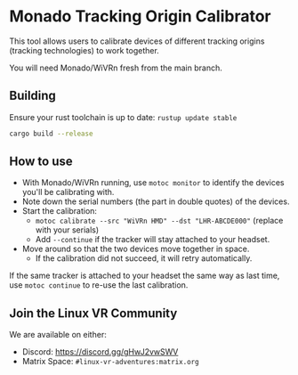 # Monado Tracking Origin Calibrator

This tool allows users to calibrate devices of different tracking origins (tracking technologies) to work together.

You will need Monado/WiVRn fresh from the main branch.

## Building

Ensure your rust toolchain is up to date: `rustup update stable`

```bash
cargo build --release
```

## How to use

- With Monado/WiVRn running, use `motoc monitor` to identify the devices you'll be calibrating with.
- Note down the serial numbers (the part in double quotes) of the devices.
- Start the calibration:
  - `motoc calibrate --src "WiVRn HMD" --dst "LHR-ABCDE000"` (replace with your serials)
  - Add `--continue` if the tracker will stay attached to your headset.
- Move around so that the two devices move together in space.
  - If the calibration did not succeed, it will retry automatically.

If the same tracker is attached to your headset the same way as last time, use `motoc continue` to re-use the last calibration.

## Join the Linux VR Community

We are available on either:

- Discord: <https://discord.gg/gHwJ2vwSWV>
- Matrix Space: `#linux-vr-adventures:matrix.org`
